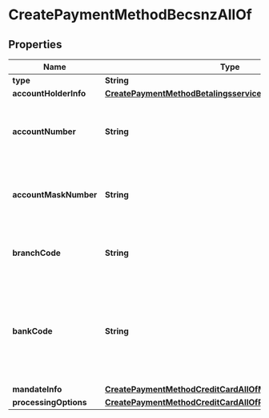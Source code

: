 

# CreatePaymentMethodBecsnzAllOf


## Properties

| Name | Type | Description | Notes |
|------------ | ------------- | ------------- | -------------|
|**type** | **String** |  |  [optional] |
|**accountHolderInfo** | [**CreatePaymentMethodBetalingsserviceAllOfAccountHolderInfo**](CreatePaymentMethodBetalingsserviceAllOfAccountHolderInfo.md) |  |  [optional] |
|**accountNumber** | **String** | The number of the customer&#39;s bank account.  |  [optional] |
|**accountMaskNumber** | **String** | The masked account number such as ****1234.  |  [optional] |
|**branchCode** | **String** | The branch code of the bank used for direct debit.  |  [optional] |
|**bankCode** | **String** | The sort code or number that identifies the bank. This is also known as the sort code.  |  [optional] |
|**mandateInfo** | [**CreatePaymentMethodCreditCardAllOfMandateInfo**](CreatePaymentMethodCreditCardAllOfMandateInfo.md) |  |  [optional] |
|**processingOptions** | [**CreatePaymentMethodCreditCardAllOfProcessingOptions**](CreatePaymentMethodCreditCardAllOfProcessingOptions.md) |  |  [optional] |



